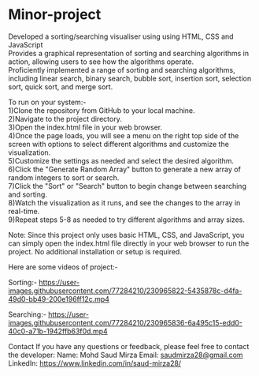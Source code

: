 # Minor-project

Developed a sorting/searching visualiser using using HTML, CSS and JavaScript<br/>
Provides a graphical representation of sorting and searching algorithms in action, allowing users to see how the
algorithms operate.<br/>
Proficiently implemented a range of sorting and searching algorithms, including linear search, binary search, bubble
sort, insertion sort, selection sort, quick sort, and merge sort.


To run on your system:-<br/>
1)Clone the repository from GitHub to your local machine.<br/>
2)Navigate to the project directory.<br/>
3)Open the index.html file in your web browser.<br/>
4)Once the page loads, you will see a menu on the right top side of the screen with options to select different algorithms and customize the visualization.<br/>
5)Customize the settings as needed and select the desired algorithm.<br/>
6)Click the "Generate Random Array" button to generate a new array of random integers to sort or search.<br/>
7)Click the "Sort" or "Search" button to begin change between searching and sorting.<br/>
8)Watch the visualization as it runs, and see the changes to the array in real-time.<br/>
9)Repeat steps 5-8 as needed to try different algorithms and array sizes.<br/>


Note: Since this project only uses basic HTML, CSS, and JavaScript, you can simply open the index.html file directly in your web browser to run the project. No additional installation or setup is required.

Here are some videos of project:-

Sorting:-
https://user-images.githubusercontent.com/77284210/230965822-5435878c-d4fa-49d0-bb49-200e196ff12c.mp4



Searching:-
https://user-images.githubusercontent.com/77284210/230965836-6a495c15-edd0-40c0-a71b-1942ffb63f0d.mp4

Contact If you have any questions or feedback, please feel free to contact the developer:
Name: Mohd Saud Mirza
Email: saudmirza28@gmail.com
LinkedIn: https://www.linkedin.com/in/saud-mirza28/